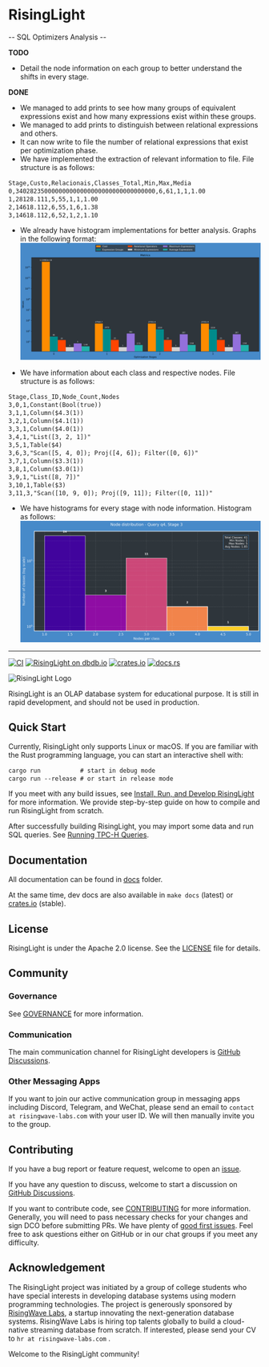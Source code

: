 # RisingLight

-- SQL Optimizers Analysis --

**TODO** 
- Detail the node information on each group to better understand the shifts in every stage.

**DONE**
- We managed to add prints to see how many groups of equivalent expressions exist and how many expressions exist within these groups.
- We managed to add prints to distinguish between relational expressions and others.
- It can now write to file the number of relational expressions that exist per optimization phase.
- We have implemented the extraction of relevant information to file. File structure is as follows:

```csv 
Stage,Custo,Relacionais,Classes_Total,Min,Max,Media
0,340282350000000000000000000000000000000,6,61,1,1,1.00
1,28128.111,5,55,1,1,1.00
2,14618.112,6,55,1,6,1.38
3,14618.112,6,52,1,2,1.10

```
- We already have histogram implementations for better analysis. Graphs in the following format:
![Histogram](src/planner/outputs/graphs/query5_graph.png)


- We have information about each class and respective nodes. File structure is as follows:

```csv 
Stage,Class_ID,Node_Count,Nodes
3,0,1,Constant(Bool(true))
3,1,1,Column($4.3(1))
3,2,1,Column($4.1(1))
3,3,1,Column($4.0(1))
3,4,1,"List([3, 2, 1])"
3,5,1,Table($4)
3,6,3,"Scan([5, 4, 0]); Proj([4, 6]); Filter([0, 6])"
3,7,1,Column($3.3(1))
3,8,1,Column($3.0(1))
3,9,1,"List([8, 7])"
3,10,1,Table($3)
3,11,3,"Scan([10, 9, 0]); Proj([9, 11]); Filter([0, 11])"
```

- We have histograms for every stage with node information. Histogram as follows:
![Histogram](src/planner/outputs/graphs/node_distribution/q4/q4_stage3_histogram.png)
----------------------------------


[![CI](https://github.com/risinglightdb/risinglight/workflows/CI/badge.svg?branch=main)](https://github.com/risinglightdb/risinglight/actions)
[![RisingLight on dbdb.io](https://img.shields.io/badge/dbdb.io-RisingLight-blue)](https://dbdb.io/db/risinglight)
[![crates.io](https://img.shields.io/crates/v/risinglight.svg)](https://crates.io/crates/risinglight)
[![docs.rs](https://img.shields.io/badge/docs.rs-risinglight-green)](https://docs.rs/risinglight)

![RisingLight Logo](docs/risinglightdb-banner.png)



RisingLight is an OLAP database system for educational purpose. It is still in rapid development, and should not be used in production.

## Quick Start

Currently, RisingLight only supports Linux or macOS. If you are familiar with the Rust programming language, you can
start an interactive shell with:

```
cargo run           # start in debug mode
cargo run --release # or start in release mode
```

If you meet with any build issues, see [Install, Run, and Develop RisingLight](docs/00-develop.md) for more
information. We provide step-by-step guide on how to compile and run RisingLight from scratch.

After successfully building RisingLight, you may import some data and run SQL queries. See [Running TPC-H Queries](docs/01-tpch.md).

## Documentation

All documentation can be found in [docs](docs/) folder.

At the same time, dev docs are also available in `make docs` (latest) or [crates.io](https://docs.rs/risinglight) (stable).

## License

RisingLight is under the Apache 2.0 license. See the [LICENSE](LICENSE) file for details.

## Community

### Governance

See [GOVERNANCE](GOVERNANCE.md) for more information.

### Communication

The main communication channel for RisingLight developers is [GitHub Discussions].

### Other Messaging Apps

If you want to join our active communication group in messaging apps including Discord, Telegram, and WeChat, please send an email to `contact at risingwave-labs.com` with your user ID. We will then manually invite you to the group.

## Contributing

If you have a bug report or feature request, welcome to open an [issue](https://github.com/risinglightdb/risinglight/issues).

If you have any question to discuss, welcome to start a discussion on [GitHub Discussions].

If you want to contribute code, see [CONTRIBUTING](CONTRIBUTING.md) for more information. Generally, you will need to
pass necessary checks for your changes and sign DCO before submitting PRs. We have plenty of [good first issues](https://github.com/risinglightdb/risinglight/issues?q=is%3Aopen+is%3Aissue+label%3A%22good+first+issue%22). Feel free to ask questions either on GitHub or in our chat groups if you meet any difficulty.

## Acknowledgement

The RisingLight project was initiated by a group of college students who have special interests in developing database systems using modern programming technologies. The project is generously sponsored by [RisingWave Labs](https://www.risingwave-labs.com/), a startup innovating the next-generation database systems. RisingWave Labs is hiring top talents globally to build a cloud-native streaming database from scratch. If interested, please send your CV to `hr at risingwave-labs.com` .

Welcome to the RisingLight community!

[GitHub Discussions]: https://github.com/risinglightdb/risinglight/discussions
